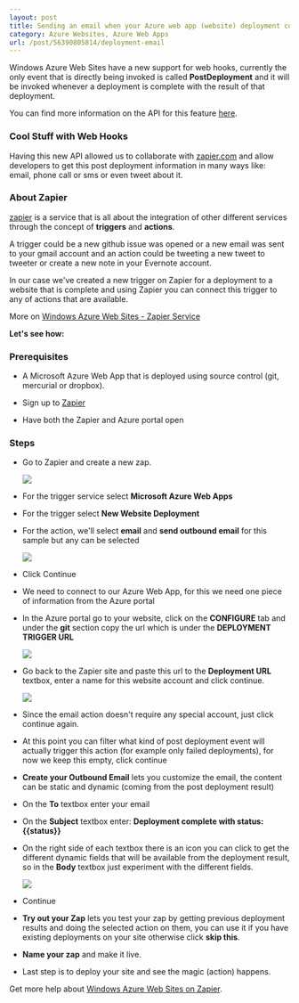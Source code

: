 ```yaml
---
layout: post
title: Sending an email when your Azure web app (website) deployment completes
category: Azure Websites, Azure Web Apps
url: /post/56390805814/deployment-email
---
```


Windows Azure Web Sites have a new support for web hooks, currently the only event that is directly being invoked is called **PostDeployment** and it will be invoked whenever a deployment is complete with the result of that deployment.

You can find more information on the API for this feature [here](https://github.com/projectkudu/kudu/wiki/Web-hooks "Kudu Web Hooks").

### Cool Stuff with Web Hooks ###

Having this new API allowed us to collaborate with [zapier.com](http://zapier.com) and allow developers to get this post deployment information in many ways like: email, phone call or sms or even tweet about it.

### About Zapier ###

[zapier](http://zapier.com) is a service that is all about the integration of other different services through the concept of **triggers** and **actions**.

A trigger could be a new github issue was opened or a new email was sent to your gmail account and an action could be tweeting a new tweet to tweeter or create a new note in your Evernote account.

In our case we've created a new trigger on Zapier for a deployment to a website that is complete and using Zapier you can connect this trigger to any of actions that are available.

More on [Windows Azure Web Sites - Zapier Service](https://zapier.com/zapbook/windows-azure-web-sites/)

**Let's see how:**

### Prerequisites ###

- A Microsoft Azure Web App that is deployed using source control (git, mercurial or dropbox).

- Sign up to [Zapier](https://zapier.com/app/signup)

- Have both the Zapier and Azure portal open

### Steps ###

- Go to Zapier and create a new zap.

  ![](/images/2013-09-06-deployment-email.md1.png)

- For the trigger service select **Microsoft Azure Web Apps**

- For the trigger select **New Website Deployment**

- For the action, we'll select **email** and **send outbound email** for this sample but any can be selected

  ![](/images/2013-09-06-deployment-email.md2.png)

- Click Continue

- We need to connect to our Azure Web App, for this we need one piece of information from the Azure portal

- In the Azure portal go to your website, click on the **CONFIGURE** tab and under the **git** section copy the url which is under the **DEPLOYMENT TRIGGER URL**

  ![](/images/2013-09-06-deployment-email.md3.png)

- Go back to the Zapier site and paste this url to the **Deployment URL** textbox, enter a name for this website account and click continue.

  ![](/images/2013-09-06-deployment-email.md4.png)

- Since the email action doesn't require any special account, just click continue again.

- At this point you can filter what kind of post deployment event will actually trigger this action (for example only failed deployments), for now we keep this empty, click continue

- **Create your Outbound Email** lets you customize the email, the content can be static and dynamic (coming from the post deployment result)

- On the **To** textbox enter your email

- On the **Subject** textbox enter: **Deployment complete with status: {{status}}**

- On the right side of each textbox there is an icon you can click to get the different dynamic fields that will be available from the deployment result, so in the **Body** textbox just experiment with the different fields.

  ![](/images/2013-09-06-deployment-email.md5.png)

- Continue

- **Try out your Zap** lets you test your zap by getting previous deployment results and doing the selected action on them, you can use it if you have existing deployments on your site otherwise click **skip this**.

- **Name your zap** and make it live.

- Last step is to deploy your site and see the magic (action) happens.

Get more help about [Windows Azure Web Sites on Zapier](https://zapier.com/help/windows-azure-web-sites/).

